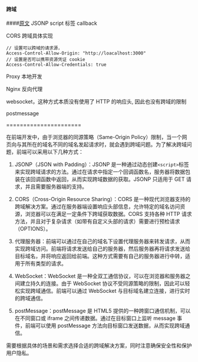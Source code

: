 #### 跨域

####[原文](https://segmentfault.com/a/1190000022398875)
JSONP script 标签 callback

CORS 跨域具体实现

```
// 设置可以跨域的请求源，
Access-Control-Allow-Origin: "http://loacalhost:3000"
// 设置是否可以携带资源凭证 cookie
Access-Control-Allow-Credentials: true
```

Proxy 本地开发

Nginx 反向代理

websocket，这种方式本质没有使用了 HTTP 的响应头, 因此也没有跨域的限制

postmessage

======================

在前端开发中，由于浏览器的同源策略（Same-Origin Policy）限制，当一个网页向与其所在的域名不同的域名发起请求时，就会遇到跨域问题。为了解决跨域问题，前端可以采用以下几种方式：

1. JSONP（JSON with Padding）：JSONP 是一种通过动态创建`<script>`标签来实现跨域请求的方法。通过在请求中指定一个回调函数名，服务器将数据包装在该回调函数中返回，从而实现跨域数据的获取。JSONP 只适用于 GET 请求，并且需要服务器端的支持。

2. CORS（Cross-Origin Resource Sharing）：CORS 是一种现代浏览器支持的跨域解决方案。通过在服务器端设置响应头部信息，允许特定的域名访问资源，浏览器可以在满足一定条件下跨域获取数据。CORS 支持各种 HTTP 请求方法，并且对于复杂请求（如带有自定义头部的请求）需要进行预检请求（OPTIONS）。

3. 代理服务器：前端可以通过在自己的域名下设置代理服务器来转发请求，从而实现跨域访问。前端将请求发送给自己的服务器，然后服务器再将请求发送给目标域名，并将响应返回给前端。这种方式需要有自己的服务器进行中转，适用于所有类型的请求。

4. WebSocket：WebSocket 是一种全双工通信协议，可以在浏览器和服务器之间建立持久的连接。由于 WebSocket 协议不受同源策略的限制，因此可以轻松实现跨域通信。前端可以通过 WebSocket 与目标域名建立连接，进行实时的跨域通信。

5. postMessage：postMessage 是 HTML5 提供的一种跨窗口通信机制，可以在不同窗口或 iframe 之间传递数据。通过在目标窗口上监听 message 事件，前端可以使用 postMessage 方法向目标窗口发送数据，从而实现跨域通信。

需要根据具体的场景和需求选择合适的跨域解决方案，同时注意确保安全性和保护用户隐私。

